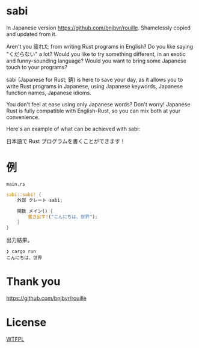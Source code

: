 # sabi

In Japanese version https://github.com/bnjbvr/rouille. Shamelessly copied and updated from it.

Aren't you 疲れた from writing Rust programs in English? Do you like saying "くだらない" a lot? Would you like to try something different, in an exotic and funny-sounding language? Would you want to bring some Japanese touch to your programs?

sabi (Japanese for Rust; 錆) is here to save your day, as it allows you to write Rust programs in Japanese, using Japanese keywords, Japanese function names, Japanese idioms.

You don't feel at ease using only Japanese words? Don't worry! Japanese Rust is fully compatible with English-Rust, so you can mix both at your convenience.

Here's an example of what can be achieved with sabi:

日本語で Rust プログラムを書くことができます！

# 例

`main.rs`

```rust
sabi::sabi! {
    外部 クレート sabi;

    関数 メイン() {
        書き出す!("こんにちは、世界");
    }
}
```

出力結果。

```
❯ cargo run
こんにちは、世界
```

# Thank you

https://github.com/bnjbvr/rouille

# License

[WTFPL](http://www.wtfpl.net/)
